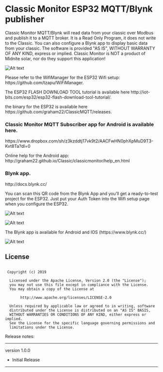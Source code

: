 
<h1>Classic Monitor ESP32 MQTT/Blynk publisher</h1>



<p>
Classic Monitor MQTT/Blynk will read data from your classic over Modbus and publish it to a MQTT broker. It is a Read Only Program, it does not write to the Classic.
You can also configure a Blynk app to display basic data from your classic.
The software is provided "AS IS", WITHOUT WARRANTY OF ANY KIND, express or implied.
Classic Monitor is NOT a product of Midnite solar, nor do they support this application!
</p>


![Alt text](https://graham22.github.io/ClassicMQTT/images_en/ESP32.png)

<p>
Please refer to the WifiManager for the ESP32 Wifi setup: https://github.com/tzapu/WiFiManager.
</p>
<p>
The ESP32 FLASH DOWNLOAD TOOL tutorial is available here http://iot-bits.com/esp32/esp32-flash-download-tool-tutorial/.
</p>
<p>
the binary for the ESP32 is available here https://github.com/graham22/ClassicMQTT/releases.
</p>

<p>
<h3>Classic Monitor MQTT Subscriber app for Android is available here.</h3>
</p>

<p>
https://www.dropbox.com/sh/z3kzddtj17vk9t2/AACFwHN0phXpMuD9T3-Kvt8Ta?dl=0
</p>

<p>
Online help for the Android app: http://graham22.github.io/Classic/classicmonitor/help_en.html
</p>


<p>
<h3>Blynk app. </h3>
</p>

<p>
http://docs.blynk.cc/
</p>

<p>
You can scan this QR code from the Blynk App and you’ll get a ready-to-test project for the ESP32. Just put your Auth Token into the Wifi setup page when you configure the ESP32. 
</p>

![Alt text](https://graham22.github.io/ClassicMQTT/images_en/Blynk_QR.png)

![Alt text](https://graham22.github.io/ClassicMQTT/images_en/Blynk.png)

<p>
The Blynk app is available for Android and IOS (https://www.blynk.cc/)
</p>

![Alt text](https://graham22.github.io/ClassicMQTT/images_en/IPAD.png)

## License
```

 Copyright (c) 2019

  Licensed under the Apache License, Version 2.0 (the "License");
  you may not use this file except in compliance with the License.
  You may obtain a copy of the License at

       http://www.apache.org/licenses/LICENSE-2.0

  Unless required by applicable law or agreed to in writing, software
  distributed under the License is distributed on an "AS IS" BASIS,
  WITHOUT WARRANTIES OR CONDITIONS OF ANY KIND, either express or implied.
  See the License for the specific language governing permissions and
  limitations under the License.

```


Release notes:

-----------------

version 1.0.0

<ul>
<li>Initial Release</li>
</ul>

-----------------


